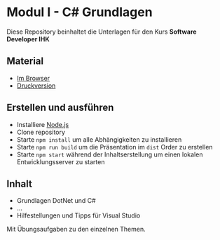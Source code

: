 # Modul I - C# Grundlagen

Diese Repository beinhaltet die Unterlagen für den Kurs **Software Developer IHK**

## Material

* [Im Browser](https://ablersch.github.io/software-developer-ihk-modul-1)
* [Druckversion](https://ablersch.github.io/software-developer-ihk-modul-1?print-pdf)

## Erstellen und ausführen

* Installiere [Node.js](https://nodejs.org/en/)
* Clone repository
* Starte `npm install` um alle Abhängigkeiten zu installieren
* Starte `npm run build` um die Präsentation im `dist` Order zu erstellen
* Starte `npm start` während der Inhaltserstellung um einen lokalen Entwicklungsserver zu starten

## Inhalt

* Grundlagen DotNet und C#
* ...
* Hilfestellungen und Tipps für Visual Studio

Mit Übungsaufgaben zu den einzelnen Themen.
